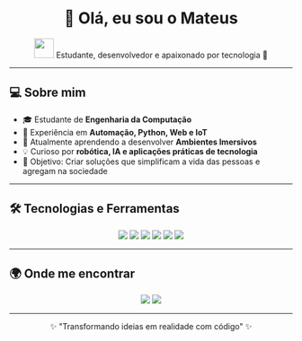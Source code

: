 <h1 align="center">👋 Olá, eu sou o Mateus</h1>

<p align="center">
  <img src="https://media.giphy.com/media/hvRJCLFzcasrR4ia7z/giphy.gif" width="35">
  Estudante, desenvolvedor e apaixonado por tecnologia 🚀
</p>

---

## 💻 Sobre mim
- 🎓 Estudante de **Engenharia da Computação**
- 🔧 Experiência em **Automação, Python, Web e IoT**
- 🌱 Atualmente aprendendo a desenvolver **Ambientes Imersivos**
- 💡 Curioso por **robótica, IA e aplicações práticas de tecnologia**
- 🎯 Objetivo: Criar soluções que simplificam a vida das pessoas e agregam na sociedade

---

## 🛠️ Tecnologias e Ferramentas
<p align="center">
  <img src="https://img.shields.io/badge/Python-3776AB?style=for-the-badge&logo=python&logoColor=white"/>
  <img src="https://img.shields.io/badge/HTML5-E34F26?style=for-the-badge&logo=html5&logoColor=white"/>
  <img src="https://img.shields.io/badge/CSS3-1572B6?style=for-the-badge&logo=css3&logoColor=white"/>
  <img src="https://img.shields.io/badge/JavaScript-F7DF1E?style=for-the-badge&logo=javascript&logoColor=black"/>
  <img src="https://img.shields.io/badge/Power%20BI-F2C811?style=for-the-badge&logo=powerbi&logoColor=black"/>
  <img src="https://img.shields.io/badge/Arduino-00979D?style=for-the-badge&logo=arduino&logoColor=white"/>
</p>

---

## 🌍 Onde me encontrar
<p align="center">
  <a href="https://www.linkedin.com/in/mateus-jatob%C3%A1-6b0783267/"><img src="https://img.shields.io/badge/-LinkedIn-blue?style=for-the-badge&logo=Linkedin&logoColor=white"/></a>
  <a href="mateusjatobalima@gmail.com"><img src="https://img.shields.io/badge/-Email-red?style=for-the-badge&logo=gmail&logoColor=white"/></a>
</p>

---

<p align="center">✨ "Transformando ideias em realidade com código" ✨</p>


<!--
**MateusJatoba/MateusJatoba** is a ✨ _special_ ✨ repository because its `README.md` (this file) appears on your GitHub profile.

Here are some ideas to get you started:

- 🔭 I’m currently working on ...
- 🌱 I’m currently learning ...
- 👯 I’m looking to collaborate on ...
- 🤔 I’m looking for help with ...
- 💬 Ask me about ...
- 📫 How to reach me: ...
- 😄 Pronouns: ...
- ⚡ Fun fact: ...
-->
